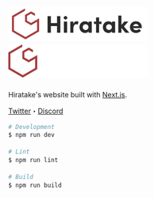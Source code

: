 <h1>
  <a href="https://hiratake.xyz/">
    <img src="public/images/logo.svg#gh-light-mode-only" width="280"/>
    <img src="public/images/logo-dark.svg#gh-dark-mode-only" width="280"/>
  </a>
</h1>

Hiratake's website built with [Next.js](https://nextjs.org/).

[Twitter](https://twitter.com/Hirotaisou2012)・[Discord](https://discordapp.com/users/221498004505362433)

```bash
# Development
$ npm run dev

# Lint
$ npm run lint

# Build
$ npm run build
```
